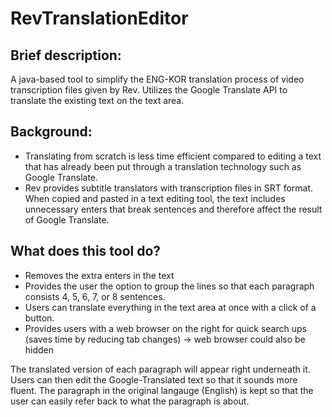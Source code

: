 # RevTranslationEditor
## Brief description:
A java-based tool to simplify the ENG-KOR translation process of video transcription files given by Rev. Utilizes the Google Translate API to translate the existing text on the text area.

## Background:
* Translating from scratch is less time efficient compared to editing a text that has already been put through a translation technology such as Google Translate.
* Rev provides subtitle translators with transcription files in SRT format. When copied and pasted in a text editing tool, the text includes unnecessary enters that break sentences and therefore affect the result of Google Translate.

## What does this tool do?
* Removes the extra enters in the text
* Provides the user the option to group the lines so that each paragraph consists 4, 5, 6, 7, or 8 sentences.
* Users can translate everything in the text area at once with a click of a button.
* Provides users with a web browser on the right for quick search ups (saves time by reducing tab changes) -> web browser could also be hidden

The translated version of each paragraph will appear right underneath it. Users can then edit the Google-Translated text so that it sounds more fluent. The paragraph in the original langauge (English) is kept so that the user can easily refer back to what the paragraph is about.
